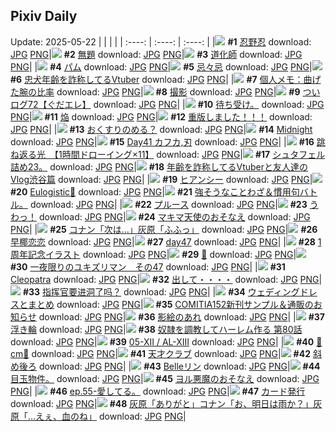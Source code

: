 ## Pixiv Daily
Update: 2025-05-22
|      |      |      |
| :----: | :----: | :----: |
|![](https://pixiv.microyu.workers.dev/c/240x480/img-master/img/2025/05/20/00/00/11/130597598_p0_master1200.jpg) **#1** [忍野忍](https://www.pixiv.net/artworks/130597598) download: [JPG](https://pixiv.microyu.workers.dev/img-original/img/2025/05/20/00/00/11/130597598_p0.jpg) [PNG](https://pixiv.microyu.workers.dev/img-original/img/2025/05/20/00/00/11/130597598_p0.png)|![](https://pixiv.microyu.workers.dev/c/240x480/img-master/img/2025/05/20/00/23/37/130598883_p0_master1200.jpg) **#2** [無題](https://www.pixiv.net/artworks/130598883) download: [JPG](https://pixiv.microyu.workers.dev/img-original/img/2025/05/20/00/23/37/130598883_p0.jpg) [PNG](https://pixiv.microyu.workers.dev/img-original/img/2025/05/20/00/23/37/130598883_p0.png)|![](https://pixiv.microyu.workers.dev/c/240x480/img-master/img/2025/05/20/06/03/12/130605507_p0_master1200.jpg) **#3** [道化師](https://www.pixiv.net/artworks/130605507) download: [JPG](https://pixiv.microyu.workers.dev/img-original/img/2025/05/20/06/03/12/130605507_p0.jpg) [PNG](https://pixiv.microyu.workers.dev/img-original/img/2025/05/20/06/03/12/130605507_p0.png)|
|![](https://pixiv.microyu.workers.dev/c/240x480/img-master/img/2025/05/20/21/31/36/130625466_p0_master1200.jpg) **#4** [パム](https://www.pixiv.net/artworks/130625466) download: [JPG](https://pixiv.microyu.workers.dev/img-original/img/2025/05/20/21/31/36/130625466_p0.jpg) [PNG](https://pixiv.microyu.workers.dev/img-original/img/2025/05/20/21/31/36/130625466_p0.png)|![](https://pixiv.microyu.workers.dev/c/240x480/img-master/img/2025/05/20/00/00/10/130597594_p0_master1200.jpg) **#5** [忌々忌](https://www.pixiv.net/artworks/130597594) download: [JPG](https://pixiv.microyu.workers.dev/img-original/img/2025/05/20/00/00/10/130597594_p0.jpg) [PNG](https://pixiv.microyu.workers.dev/img-original/img/2025/05/20/00/00/10/130597594_p0.png)|![](https://pixiv.microyu.workers.dev/c/240x480/img-master/img/2025/05/20/21/08/21/130624556_p0_master1200.jpg) **#6** [忠犬年齢を詐称してるVtuber](https://www.pixiv.net/artworks/130624556) download: [JPG](https://pixiv.microyu.workers.dev/img-original/img/2025/05/20/21/08/21/130624556_p0.jpg) [PNG](https://pixiv.microyu.workers.dev/img-original/img/2025/05/20/21/08/21/130624556_p0.png)|
|![](https://pixiv.microyu.workers.dev/c/240x480/img-master/img/2025/05/20/06/00/07/130605416_p0_master1200.jpg) **#7** [個人メモ：曲げた腕の比率](https://www.pixiv.net/artworks/130605416) download: [JPG](https://pixiv.microyu.workers.dev/img-original/img/2025/05/20/06/00/07/130605416_p0.jpg) [PNG](https://pixiv.microyu.workers.dev/img-original/img/2025/05/20/06/00/07/130605416_p0.png)|![](https://pixiv.microyu.workers.dev/c/240x480/img-master/img/2025/05/20/21/28/36/130625308_p0_master1200.jpg) **#8** [撮影](https://www.pixiv.net/artworks/130625308) download: [JPG](https://pixiv.microyu.workers.dev/img-original/img/2025/05/20/21/28/36/130625308_p0.jpg) [PNG](https://pixiv.microyu.workers.dev/img-original/img/2025/05/20/21/28/36/130625308_p0.png)|![](https://pixiv.microyu.workers.dev/c/240x480/img-master/img/2025/05/20/17/03/21/130616760_p0_master1200.jpg) **#9** [ついログ72【ぐだエレ】](https://www.pixiv.net/artworks/130616760) download: [JPG](https://pixiv.microyu.workers.dev/img-original/img/2025/05/20/17/03/21/130616760_p0.jpg) [PNG](https://pixiv.microyu.workers.dev/img-original/img/2025/05/20/17/03/21/130616760_p0.png)|
|![](https://pixiv.microyu.workers.dev/c/240x480/img-master/img/2025/05/20/03/08/21/130603144_p0_master1200.jpg) **#10** [待ち受け。](https://www.pixiv.net/artworks/130603144) download: [JPG](https://pixiv.microyu.workers.dev/img-original/img/2025/05/20/03/08/21/130603144_p0.jpg) [PNG](https://pixiv.microyu.workers.dev/img-original/img/2025/05/20/03/08/21/130603144_p0.png)|![](https://pixiv.microyu.workers.dev/c/240x480/img-master/img/2025/05/21/06/13/05/130639550_p0_master1200.jpg) **#11** [焔](https://www.pixiv.net/artworks/130639550) download: [JPG](https://pixiv.microyu.workers.dev/img-original/img/2025/05/21/06/13/05/130639550_p0.jpg) [PNG](https://pixiv.microyu.workers.dev/img-original/img/2025/05/21/06/13/05/130639550_p0.png)|![](https://pixiv.microyu.workers.dev/c/240x480/img-master/img/2025/05/20/19/04/05/130620160_p0_master1200.jpg) **#12** [重版しました！！！](https://www.pixiv.net/artworks/130620160) download: [JPG](https://pixiv.microyu.workers.dev/img-original/img/2025/05/20/19/04/05/130620160_p0.jpg) [PNG](https://pixiv.microyu.workers.dev/img-original/img/2025/05/20/19/04/05/130620160_p0.png)|
|![](https://pixiv.microyu.workers.dev/c/240x480/img-master/img/2025/05/21/00/49/03/130633967_p0_master1200.jpg) **#13** [おくすりのめる？](https://www.pixiv.net/artworks/130633967) download: [JPG](https://pixiv.microyu.workers.dev/img-original/img/2025/05/21/00/49/03/130633967_p0.jpg) [PNG](https://pixiv.microyu.workers.dev/img-original/img/2025/05/21/00/49/03/130633967_p0.png)|![](https://pixiv.microyu.workers.dev/c/240x480/img-master/img/2025/05/21/01/10/43/130634712_p0_master1200.jpg) **#14** [Midnight](https://www.pixiv.net/artworks/130634712) download: [JPG](https://pixiv.microyu.workers.dev/img-original/img/2025/05/21/01/10/43/130634712_p0.jpg) [PNG](https://pixiv.microyu.workers.dev/img-original/img/2025/05/21/01/10/43/130634712_p0.png)|![](https://pixiv.microyu.workers.dev/c/240x480/img-master/img/2025/05/20/06/35/04/130605977_p0_master1200.jpg) **#15** [Day41 カフカ,刃](https://www.pixiv.net/artworks/130605977) download: [JPG](https://pixiv.microyu.workers.dev/img-original/img/2025/05/20/06/35/04/130605977_p0.jpg) [PNG](https://pixiv.microyu.workers.dev/img-original/img/2025/05/20/06/35/04/130605977_p0.png)|
|![](https://pixiv.microyu.workers.dev/c/240x480/img-master/img/2025/05/21/00/01/11/130631991_p0_master1200.jpg) **#16** [跳ね返る光　【1時間ドローイング×11】](https://www.pixiv.net/artworks/130631991) download: [JPG](https://pixiv.microyu.workers.dev/img-original/img/2025/05/21/00/01/11/130631991_p0.jpg) [PNG](https://pixiv.microyu.workers.dev/img-original/img/2025/05/21/00/01/11/130631991_p0.png)|![](https://pixiv.microyu.workers.dev/c/240x480/img-master/img/2025/05/20/22/55/47/130629003_p0_master1200.jpg) **#17** [シュタフェル詰め23。](https://www.pixiv.net/artworks/130629003) download: [JPG](https://pixiv.microyu.workers.dev/img-original/img/2025/05/20/22/55/47/130629003_p0.jpg) [PNG](https://pixiv.microyu.workers.dev/img-original/img/2025/05/20/22/55/47/130629003_p0.png)|![](https://pixiv.microyu.workers.dev/c/240x480/img-master/img/2025/05/21/21/17/09/130658821_p0_master1200.jpg) **#18** [年齢を詐称してるVtuberと友人達のVlog渋谷篇](https://www.pixiv.net/artworks/130658821) download: [JPG](https://pixiv.microyu.workers.dev/img-original/img/2025/05/21/21/17/09/130658821_p0.jpg) [PNG](https://pixiv.microyu.workers.dev/img-original/img/2025/05/21/21/17/09/130658821_p0.png)|
|![](https://pixiv.microyu.workers.dev/c/240x480/img-master/img/2025/05/21/19/00/01/130653677_p0_master1200.jpg) **#19** [ヒアンシー](https://www.pixiv.net/artworks/130653677) download: [JPG](https://pixiv.microyu.workers.dev/img-original/img/2025/05/21/19/00/01/130653677_p0.jpg) [PNG](https://pixiv.microyu.workers.dev/img-original/img/2025/05/21/19/00/01/130653677_p0.png)|![](https://pixiv.microyu.workers.dev/c/240x480/img-master/img/2025/05/21/19/30/01/130654681_p0_master1200.jpg) **#20** [Eulogistic🦋](https://www.pixiv.net/artworks/130654681) download: [JPG](https://pixiv.microyu.workers.dev/img-original/img/2025/05/21/19/30/01/130654681_p0.jpg) [PNG](https://pixiv.microyu.workers.dev/img-original/img/2025/05/21/19/30/01/130654681_p0.png)|![](https://pixiv.microyu.workers.dev/c/240x480/img-master/img/2025/05/21/07/44/24/130640908_p0_master1200.jpg) **#21** [強そうなことわざ＆慣用句バトル。](https://www.pixiv.net/artworks/130640908) download: [JPG](https://pixiv.microyu.workers.dev/img-original/img/2025/05/21/07/44/24/130640908_p0.jpg) [PNG](https://pixiv.microyu.workers.dev/img-original/img/2025/05/21/07/44/24/130640908_p0.png)|
|![](https://pixiv.microyu.workers.dev/c/240x480/img-master/img/2025/05/20/00/30/04/130599123_p0_master1200.jpg) **#22** [プルース](https://www.pixiv.net/artworks/130599123) download: [JPG](https://pixiv.microyu.workers.dev/img-original/img/2025/05/20/00/30/04/130599123_p0.jpg) [PNG](https://pixiv.microyu.workers.dev/img-original/img/2025/05/20/00/30/04/130599123_p0.png)|![](https://pixiv.microyu.workers.dev/c/240x480/img-master/img/2025/05/20/00/00/20/130597674_p0_master1200.jpg) **#23** [うわっ！](https://www.pixiv.net/artworks/130597674) download: [JPG](https://pixiv.microyu.workers.dev/img-original/img/2025/05/20/00/00/20/130597674_p0.jpg) [PNG](https://pixiv.microyu.workers.dev/img-original/img/2025/05/20/00/00/20/130597674_p0.png)|![](https://pixiv.microyu.workers.dev/c/240x480/img-master/img/2025/05/20/00/00/21/130597682_p0_master1200.jpg) **#24** [マキマ天使のおそなえ](https://www.pixiv.net/artworks/130597682) download: [JPG](https://pixiv.microyu.workers.dev/img-original/img/2025/05/20/00/00/21/130597682_p0.jpg) [PNG](https://pixiv.microyu.workers.dev/img-original/img/2025/05/20/00/00/21/130597682_p0.png)|
|![](https://pixiv.microyu.workers.dev/c/240x480/img-master/img/2025/05/20/16/58/53/130616570_p0_master1200.jpg) **#25** [コナン「次は…」灰原「ふふっ」](https://www.pixiv.net/artworks/130616570) download: [JPG](https://pixiv.microyu.workers.dev/img-original/img/2025/05/20/16/58/53/130616570_p0.jpg) [PNG](https://pixiv.microyu.workers.dev/img-original/img/2025/05/20/16/58/53/130616570_p0.png)|![](https://pixiv.microyu.workers.dev/c/240x480/img-master/img/2025/05/21/18/52/47/130653504_p0_master1200.jpg) **#26** [早椰恋恋](https://www.pixiv.net/artworks/130653504) download: [JPG](https://pixiv.microyu.workers.dev/img-original/img/2025/05/21/18/52/47/130653504_p0.jpg) [PNG](https://pixiv.microyu.workers.dev/img-original/img/2025/05/21/18/52/47/130653504_p0.png)|![](https://pixiv.microyu.workers.dev/c/240x480/img-master/img/2025/05/21/00/31/38/130633363_p0_master1200.jpg) **#27** [day47](https://www.pixiv.net/artworks/130633363) download: [JPG](https://pixiv.microyu.workers.dev/img-original/img/2025/05/21/00/31/38/130633363_p0.jpg) [PNG](https://pixiv.microyu.workers.dev/img-original/img/2025/05/21/00/31/38/130633363_p0.png)|
|![](https://pixiv.microyu.workers.dev/c/240x480/img-master/img/2025/05/21/00/30/03/130633264_p0_master1200.jpg) **#28** [1周年記念イラスト](https://www.pixiv.net/artworks/130633264) download: [JPG](https://pixiv.microyu.workers.dev/img-original/img/2025/05/21/00/30/03/130633264_p0.jpg) [PNG](https://pixiv.microyu.workers.dev/img-original/img/2025/05/21/00/30/03/130633264_p0.png)|![](https://pixiv.microyu.workers.dev/c/240x480/img-master/img/2025/05/20/00/10/49/130598383_p0_master1200.jpg) **#29** [🌟](https://www.pixiv.net/artworks/130598383) download: [JPG](https://pixiv.microyu.workers.dev/img-original/img/2025/05/20/00/10/49/130598383_p0.jpg) [PNG](https://pixiv.microyu.workers.dev/img-original/img/2025/05/20/00/10/49/130598383_p0.png)|![](https://pixiv.microyu.workers.dev/c/240x480/img-master/img/2025/05/21/17/49/41/130651578_p0_master1200.jpg) **#30** [一夜限りのユキズリマン　その47](https://www.pixiv.net/artworks/130651578) download: [JPG](https://pixiv.microyu.workers.dev/img-original/img/2025/05/21/17/49/41/130651578_p0.jpg) [PNG](https://pixiv.microyu.workers.dev/img-original/img/2025/05/21/17/49/41/130651578_p0.png)|
|![](https://pixiv.microyu.workers.dev/c/240x480/img-master/img/2025/05/21/00/00/48/130631933_p0_master1200.jpg) **#31** [Cleopatra](https://www.pixiv.net/artworks/130631933) download: [JPG](https://pixiv.microyu.workers.dev/img-original/img/2025/05/21/00/00/48/130631933_p0.jpg) [PNG](https://pixiv.microyu.workers.dev/img-original/img/2025/05/21/00/00/48/130631933_p0.png)|![](https://pixiv.microyu.workers.dev/c/240x480/img-master/img/2025/05/20/00/47/32/130599703_p0_master1200.jpg) **#32** [出して・・・・](https://www.pixiv.net/artworks/130599703) download: [JPG](https://pixiv.microyu.workers.dev/img-original/img/2025/05/20/00/47/32/130599703_p0.jpg) [PNG](https://pixiv.microyu.workers.dev/img-original/img/2025/05/20/00/47/32/130599703_p0.png)|![](https://pixiv.microyu.workers.dev/c/240x480/img-master/img/2025/05/20/10/02/35/130609163_p0_master1200.jpg) **#33** [指挥官要进洞了吗？](https://www.pixiv.net/artworks/130609163) download: [JPG](https://pixiv.microyu.workers.dev/img-original/img/2025/05/20/10/02/35/130609163_p0.jpg) [PNG](https://pixiv.microyu.workers.dev/img-original/img/2025/05/20/10/02/35/130609163_p0.png)|
|![](https://pixiv.microyu.workers.dev/c/240x480/img-master/img/2025/05/20/00/16/40/130598623_p0_master1200.jpg) **#34** [ウェディングドレスとまとめ](https://www.pixiv.net/artworks/130598623) download: [JPG](https://pixiv.microyu.workers.dev/img-original/img/2025/05/20/00/16/40/130598623_p0.jpg) [PNG](https://pixiv.microyu.workers.dev/img-original/img/2025/05/20/00/16/40/130598623_p0.png)|![](https://pixiv.microyu.workers.dev/c/240x480/img-master/img/2025/05/20/18/26/53/130619011_p0_master1200.jpg) **#35** [COMITIA152新刊サンプル＆通販のお知らせ](https://www.pixiv.net/artworks/130619011) download: [JPG](https://pixiv.microyu.workers.dev/img-original/img/2025/05/20/18/26/53/130619011_p0.jpg) [PNG](https://pixiv.microyu.workers.dev/img-original/img/2025/05/20/18/26/53/130619011_p0.png)|![](https://pixiv.microyu.workers.dev/c/240x480/img-master/img/2025/05/20/17/25/56/130617234_p0_master1200.jpg) **#36** [影絵のあれ](https://www.pixiv.net/artworks/130617234) download: [JPG](https://pixiv.microyu.workers.dev/img-original/img/2025/05/20/17/25/56/130617234_p0.jpg) [PNG](https://pixiv.microyu.workers.dev/img-original/img/2025/05/20/17/25/56/130617234_p0.png)|
|![](https://pixiv.microyu.workers.dev/c/240x480/img-master/img/2025/05/21/12/21/48/130645460_p0_master1200.jpg) **#37** [浮き輪](https://www.pixiv.net/artworks/130645460) download: [JPG](https://pixiv.microyu.workers.dev/img-original/img/2025/05/21/12/21/48/130645460_p0.jpg) [PNG](https://pixiv.microyu.workers.dev/img-original/img/2025/05/21/12/21/48/130645460_p0.png)|![](https://pixiv.microyu.workers.dev/c/240x480/img-master/img/2025/05/20/18/01/00/130618285_p0_master1200.jpg) **#38** [奴隷を調教してハーレム作る 第80話](https://www.pixiv.net/artworks/130618285) download: [JPG](https://pixiv.microyu.workers.dev/img-original/img/2025/05/20/18/01/00/130618285_p0.jpg) [PNG](https://pixiv.microyu.workers.dev/img-original/img/2025/05/20/18/01/00/130618285_p0.png)|![](https://pixiv.microyu.workers.dev/c/240x480/img-master/img/2025/05/21/21/11/52/130598101_p0_master1200.jpg) **#39** [05-ⅩII / AL-ⅩIII](https://www.pixiv.net/artworks/130598101) download: [JPG](https://pixiv.microyu.workers.dev/img-original/img/2025/05/21/21/11/52/130598101_p0.jpg) [PNG](https://pixiv.microyu.workers.dev/img-original/img/2025/05/21/21/11/52/130598101_p0.png)|
|![](https://pixiv.microyu.workers.dev/c/240x480/img-master/img/2025/05/20/21/50/47/130626174_p0_master1200.jpg) **#40** [🩵cm🩷](https://www.pixiv.net/artworks/130626174) download: [JPG](https://pixiv.microyu.workers.dev/img-original/img/2025/05/20/21/50/47/130626174_p0.jpg) [PNG](https://pixiv.microyu.workers.dev/img-original/img/2025/05/20/21/50/47/130626174_p0.png)|![](https://pixiv.microyu.workers.dev/c/240x480/img-master/img/2025/05/21/00/28/41/130633208_p0_master1200.jpg) **#41** [天才クラブ](https://www.pixiv.net/artworks/130633208) download: [JPG](https://pixiv.microyu.workers.dev/img-original/img/2025/05/21/00/28/41/130633208_p0.jpg) [PNG](https://pixiv.microyu.workers.dev/img-original/img/2025/05/21/00/28/41/130633208_p0.png)|![](https://pixiv.microyu.workers.dev/c/240x480/img-master/img/2025/05/21/00/55/57/130634181_p0_master1200.jpg) **#42** [斜め後ろ](https://www.pixiv.net/artworks/130634181) download: [JPG](https://pixiv.microyu.workers.dev/img-original/img/2025/05/21/00/55/57/130634181_p0.jpg) [PNG](https://pixiv.microyu.workers.dev/img-original/img/2025/05/21/00/55/57/130634181_p0.png)|
|![](https://pixiv.microyu.workers.dev/c/240x480/img-master/img/2025/05/20/00/18/31/130598693_p0_master1200.jpg) **#43** [Belleリン](https://www.pixiv.net/artworks/130598693) download: [JPG](https://pixiv.microyu.workers.dev/img-original/img/2025/05/20/00/18/31/130598693_p0.jpg) [PNG](https://pixiv.microyu.workers.dev/img-original/img/2025/05/20/00/18/31/130598693_p0.png)|![](https://pixiv.microyu.workers.dev/c/240x480/img-master/img/2025/05/21/19/08/50/130653625_p0_master1200.jpg) **#44** [目玉物件。](https://www.pixiv.net/artworks/130653625) download: [JPG](https://pixiv.microyu.workers.dev/img-original/img/2025/05/21/19/08/50/130653625_p0.jpg) [PNG](https://pixiv.microyu.workers.dev/img-original/img/2025/05/21/19/08/50/130653625_p0.png)|![](https://pixiv.microyu.workers.dev/c/240x480/img-master/img/2025/05/21/00/00/14/130631757_p0_master1200.jpg) **#45** [ヨル悪魔のおそなえ](https://www.pixiv.net/artworks/130631757) download: [JPG](https://pixiv.microyu.workers.dev/img-original/img/2025/05/21/00/00/14/130631757_p0.jpg) [PNG](https://pixiv.microyu.workers.dev/img-original/img/2025/05/21/00/00/14/130631757_p0.png)|
|![](https://pixiv.microyu.workers.dev/c/240x480/img-master/img/2025/05/21/19/55/13/130655484_p0_master1200.jpg) **#46** [ep.55-愛してる。](https://www.pixiv.net/artworks/130655484) download: [JPG](https://pixiv.microyu.workers.dev/img-original/img/2025/05/21/19/55/13/130655484_p0.jpg) [PNG](https://pixiv.microyu.workers.dev/img-original/img/2025/05/21/19/55/13/130655484_p0.png)|![](https://pixiv.microyu.workers.dev/c/240x480/img-master/img/2025/05/21/20/56/21/130657775_p0_master1200.jpg) **#47** [カード発行](https://www.pixiv.net/artworks/130657775) download: [JPG](https://pixiv.microyu.workers.dev/img-original/img/2025/05/21/20/56/21/130657775_p0.jpg) [PNG](https://pixiv.microyu.workers.dev/img-original/img/2025/05/21/20/56/21/130657775_p0.png)|![](https://pixiv.microyu.workers.dev/c/240x480/img-master/img/2025/05/21/14/37/24/130647797_p0_master1200.jpg) **#48** [灰原「ありがと」コナン「お、明日は雨か？」灰原「…えぇ、血のね」](https://www.pixiv.net/artworks/130647797) download: [JPG](https://pixiv.microyu.workers.dev/img-original/img/2025/05/21/14/37/24/130647797_p0.jpg) [PNG](https://pixiv.microyu.workers.dev/img-original/img/2025/05/21/14/37/24/130647797_p0.png)|
